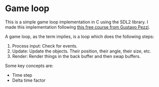 # Game loop
This is a simple game loop implementation in C using the SDL2 library. I made this implementation following [this free course from Gustavo Pezzi](https://www.udemy.com/course/game-loop-c-sdl/).

A game loop, as the term implies, is a loop which does the following steps:
1. Process input: Check for events.
2. Update: Update the objects. Their position, their angle, their size, etc.
3. Render: Render things in the back buffer and then swap buffers.

Some key concepts are:
* Time step
* Delta time factor
